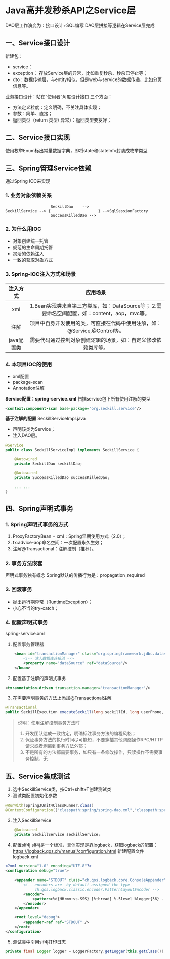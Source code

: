 # Java高并发秒杀API之Service层
DAO层工作演变为：接口设计+SQL编写
DAO层拼接等逻辑在Service层完成

## 一、Service接口设计
新建包：
- service：
- exception： 存放Service层的异常，比如重复秒杀、秒杀已停止等；
- dto：数据传输层，与entity相似，但是web与service的数据传递，比如分页信息等。

业务接口设计：站在“使用者”角度设计接口
三个方面：
- 方法定义粒度：定义明确，不关注具体实现；
- 参数：简单、直接；
- 返回类型（return 类型/ 异常）：返回类型要友好；

## 二、Service接口实现
使用枚举Enum标出常量数据字典，即将state和stateInfo封装成枚举类型

## 三、Spring管理Service依赖
通过Spring IOC来实现
### 1. 业务对象依赖关系
```
					SeckillDao    -->
SeckillService --> {                     } -->SqlSessionFactory
					SuccessKilledDao -->
```

### 2. 为什么用IOC
- 对象创建统一托管
- 规范的生命周期托管
- 灵活的依赖注入
- 一致的获取对象方式

### 3. Spring-IOC注入方式和场景
|注入方式     | 应用场景 |
|:----------:|:-------------:|
|xml         | 1.Bean实现类来自第三方类库，如：DataSource等； 2.需要命名空间配置，如：content，aop，mvc等。 |
|注解         |项目中自身开发使用的类，可直接在代码中使用注解，如：@Service,@Control等。|
|java配置类   | 需要代码通过控制对象创建逻辑的场景，如：自定义修改依赖类库等。 |

### 4. 本项目IOC的使用
- xml配置
- package-scan
- Annotation注解

**Service配置：spring-service.xml**
扫描service包下所有使用注解的类型
``` xml
<context:component-scan base-package="org.seckill.service"/>
```

**基于注解的配置**
SeckillServiceImpl.java
- 声明该类为Service；
- 注入DAO层。

``` java
@Service
public class SeckillServiceImpl implements SeckillService {

    @Autowired
    private SeckillDao seckillDao;

    @Autowired
    private SuccessKilledDao successKilledDao;

	... ...
}
```

## 四、Spring声明式事务
### 1. Spring声明式事务的方式
1. ProxyFactoryBean + xml：Spring早期使用方式（2.0）；
2. tx:advice-aop命名空间：一次配置永久生效；
3. 注解@Transactional：注解控制（推荐）。

### 2. 事务方法嵌套
声明式事务独有概念
Spring默认的传播行为是：propagation_required

### 3. 回滚事务
- 抛出运行期异常（RuntimeException）；
- 小心不当的try-catch；

### 4. 配置声明式事务
spring-service.xml
1. 配置事务管理器
``` xml
    <bean id="transactionManager" class="org.springframework.jdbc.datasource.DataSourceTransactionManager">
        <!-- 注入数据库连接池 -->
        <property name="dataSource" ref="dataSource"/>
    </bean>
```

2. 配置基于注解的声明式事务
``` xml
<tx:annotation-driven transaction-manager="transactionManager"/>
```

3. 在需要声明事务的方法上添加@Transactional注解
``` java
@Transactional
public SeckillExecution executeSeckill(long seckillId, long userPhone, String md5) throws SeckillException, RepeatKillException, SeckillCloseException { ... ... }

```

> 说明：使用注解控制事务方法时
> 1. 开发团队达成一致约定，明确标注事务方法的编程风格；
> 2. 保证事务方法的执行时间尽可能短，不要穿插其他网络操作RPC/HTTP请求或者剥离到事务方法外部；
> 3. 不是所有的方法都需要事务，如只有一条修改操作，只读操作不需要事务控制。无

## 五、Service集成测试
1. 选中SeckillService类，按Ctrl+shift+T创建测试类
2. 测试类配置初始化参数
``` java
@RunWith(SpringJUnit4ClassRunner.class)
@ContextConfiguration({"classpath:spring/spring-dao.xml","classpath:spring/spring-service.xml"})
```

3. 注入SeckillService
``` java
    @Autowired
    private SeckillService seckillService;
```

4. 配置slf4j
slf4j是一个标准，具体实现是靠logback，获取logback的配置：https://logback.qos.ch/manual/configuration.html
新建配置文件logback.xml
``` xml
<?xml version="1.0" encoding="UTF-8"?>
<configuration debug="true">

    <appender name="STDOUT" class="ch.qos.logback.core.ConsoleAppender">
        <!-- encoders are  by default assigned the type
             ch.qos.logback.classic.encoder.PatternLayoutEncoder -->
        <encoder>
            <pattern>%d{HH:mm:ss.SSS} [%thread] %-5level %logger{36} - %msg%n</pattern>
        </encoder>
    </appender>

    <root level="debug">
        <appender-ref ref="STDOUT" />
    </root>
</configuration>
```

5. 测试类中引用slf4j打印日志
``` java
private final Logger logger = LoggerFactory.getLogger(this.getClass());
```